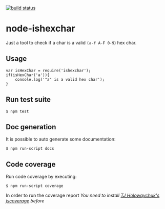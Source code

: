 [![build status](https://secure.travis-ci.org/d3media/node-ishexchar)](http://travis-ci.org/d3media/node-ishexchar)

node-ishexchar
==============

Just a tool to check if a char is a valid `(a-f A-F 0-9`) hex char. 

## Usage

	var isHexChar = require('ishexchar');
	if(isHexChar('a')){
		console.log('"a" is a valid hex char');
	}


## Run test suite 

	$ npm test

## Doc generation

It is possible to auto generate some documentation:

	$ npm run-script docs

## Code coverage

Run code coverage by executing:

	$ npm run-script coverage

In order to run the coverage report *You need to install [TJ Holowaychuk's jscoverage](https://github.com/visionmedia/node-jscoverage) before*

